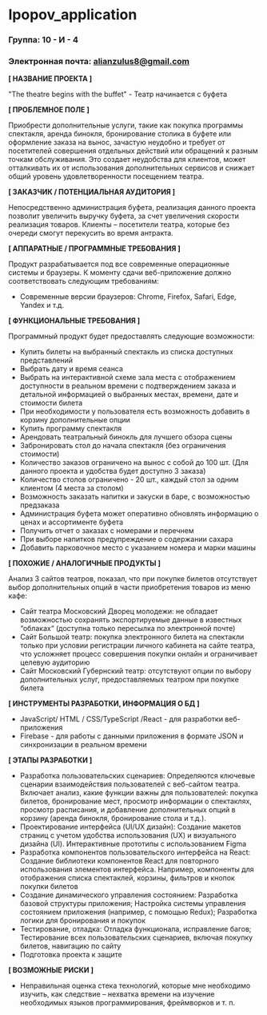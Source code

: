# Ipopov_application

### Группа: 10 - И - 4
### Электронная почта: alianzulus8@gmail.com ### 


**[ НАЗВАНИЕ ПРОЕКТА ]**

"The theatre begins with the buffet" - Театр начинается с буфета

**[ ПРОБЛЕМНОЕ ПОЛЕ ]**

Приобрести дополнительные услуги, такие как покупка программы спектакля, аренда бинокля, бронирование столика в буфете или оформление заказа на вынос, зачастую неудобно и требует от посетителей совершения отдельных действий или обращений к разным точкам обслуживания. Это создает неудобства для клиентов, может отталкивать их от использования дополнительных сервисов и снижает общий уровень удовлетворенности посещением театра. 


**[ ЗАКАЗЧИК / ПОТЕНЦИАЛЬНАЯ АУДИТОРИЯ ]**

Непосредственно администрация буфета, реализация данного проекта позволит увеличить выручку буфета, за счет увеличения скорости реализация товаров. Клиенты – посетители театра, которые без очереди смогут перекусить во время антракта.

**[ АППАРАТНЫЕ / ПРОГРАММНЫЕ ТРЕБОВАНИЯ ]** 

Продукт разрабатывается под все современные операционные системы и браузеры. К моменту сдачи веб-приложение должно соответствовать следующим требованиям:

* Современные версии браузеров: Chrome, Firefox, Safari, Edge, Yandex и т.д.

**[ ФУНКЦИОНАЛЬНЫЕ ТРЕБОВАНИЯ ]**

Программный продукт будет предоставлять следующие возможности:
* Купить билеты на выбранный спектакль из списка доступных представлений
* Выбрать дату и время сеанса
* Выбрать на интерактивной схеме зала места с отображением доступности в реальном времени с подтверждением заказа и детальной информацией о выбранных местах, времени, дате и стоимости билета
* При необходимости у пользователя есть возможность добавить в корзину дополнительные опции
* Купить программу спектакля
* Арендовать театральный бинокль для лучшего обзора сцены
* Забронировать стол до начала спектакля (без ограничения стоимости)
* Количество заказов ограничено на вынос с собой до 100 шт. (Для данного проекта и удобства будет доступно 3 заказа)
* Количество столов ограничено - 20 шт., каждый стол за одним клиентом (4 места за столом)
* Возможность заказать напитки и закуски в баре, с возможностью предзаказа
* Администрация буфета может оперативно обновлять информацию о ценах и ассортименте буфета
* Получить отчет о заказах с номерами и перечнем
* При выборе напитков предупреждение о содержании сахара 
* Добавить парковочное место с указанием номера и марки машины

**[ ПОХОЖИЕ / АНАЛОГИЧНЫЕ ПРОДУКТЫ ]**

Анализ 3 сайтов театров, показал, что при покупке билетов отсутствует выбор дополнительных опций в части приобретения товаров из меню кафе:

* Сайт театра Московский Дворец молодежи: не обладает возможностью сохранять экспортируемые данные в известных “облаках“ (доступна только пересылка по электронной почте)
* Сайт Большой театр: покупка электронного билета на спектакли только при условии регистрации личного кабинета на сайте театра, что усложняет процесс совершения покупки онлайн и ограничивает целевую аудиторию
* Сайт Московский Губернский театр: отсутствуют опции по выбору дополнительных услуг, предоставляемых театром при покупке билета

**[ ИНСТРУМЕНТЫ РАЗРАБОТКИ, ИНФОРМАЦИЯ О БД ]**

* JavaScript/ HTML / CSS/TypeScript /React - для разработки веб-приложения
* Firebase - для работы с данными приложения в формате JSON и синхронизации в реальном времени

  
**[ ЭТАПЫ РАЗРАБОТКИ ]**

* Разработка пользовательских сценариев: Определяются ключевые сценарии взаимодействия пользователей с веб-сайтом театра. Включает анализ, какие функции важны для пользователей: покупка билетов, бронирование мест, просмотр информации о спектаклях, просмотр расписания, и добавление дополнительных опций в корзину (аренда бинокля, бронирование стола и т.д.).
* Проектирование интерфейса (UI/UX дизайн): Создание макетов страниц с учетом удобства использования (UX) и визуального дизайна (UI). Интерактивные прототипы с использованием Figma
* Разработка компонентов пользовательского интерфейса на React: Создание библиотеки компонентов React для повторного использования элементов интерфейса. Например, компоненты для отображения списка спектаклей, корзины, фильтров и кнопок покупки билетов
* Создание динамического управления состоянием: Разработка базовой структуры приложения; Настройка системы управления состоянием приложения (например, с помощью Redux); Разработка логики для бронирования и покупок
* Тестирование, отладка: Отладка функционала, исправление багов; Тестирование всех пользовательских сценариев, включая покупку билетов, навигацию по сайту
* Подготовка проекта к защите

**[ ВОЗМОЖНЫЕ РИСКИ ]**

* Неправильная оценка стека технологий, которые мне необходимо изучить, как следствие – нехватка времени на изучение    необходимых языков программирования, фреймворков и т. п.



